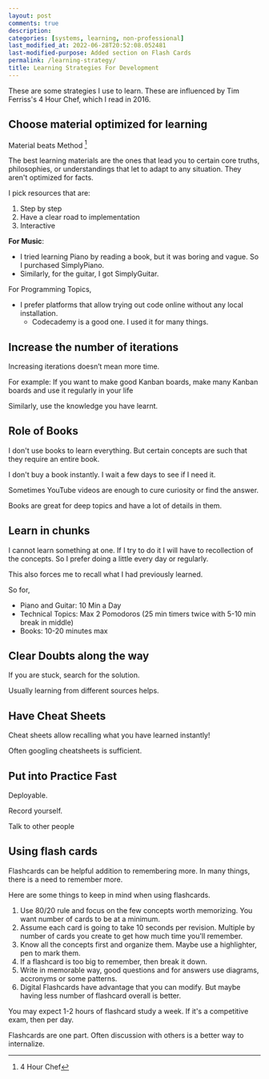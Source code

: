 ```yaml
---
layout: post
comments: true
description:
categories: [systems, learning, non-professional]
last_modified_at: 2022-06-28T20:52:08.052481
last-modified-purpose: Added section on Flash Cards
permalink: /learning-strategy/
title: Learning Strategies For Development
---
```


These are some strategies I use to learn. These are influenced by Tim Ferriss's 4 Hour Chef, which I read in 2016.

## Choose material optimized for learning

Material beats Method [^1]

The best learning materials are the ones that lead you to certain core truths, philosophies, or understandings that let to adapt to any situation. They aren't optimized for facts.

I pick resources that are:

1. Step by step
2. Have a clear road to implementation
3. Interactive

**For Music**:

- I tried learning Piano by reading a book, but it was boring and vague. So I purchased SimplyPiano.
- Similarly, for the guitar, I got SimplyGuitar.

For Programming Topics,

- I prefer platforms that allow trying out code online without any local installation.
  - Codecademy is a good one. I used it for many things.

## Increase the number of iterations

Increasing iterations doesn’t mean more time.

For example: If you want to make good Kanban boards, make many Kanban boards and use it regularly in your life

Similarly, use the knowledge you have learnt.

## Role of Books

I don't use books to learn everything. But certain concepts are such that they require an entire book.

I don't buy a book instantly. I wait a few days to see if I need it.

Sometimes YouTube videos are enough to cure curiosity or find the answer.

Books are great for deep topics and have a lot of details in them.

## Learn in chunks

I cannot learn something at one. If I try to do it I will have to recollection of the concepts. So I prefer doing a little every day or regularly.

This also forces me to recall what I had previously learned.

So for,

- Piano and Guitar: 10 Min a Day
- Technical Topics: Max 2 Pomodoros (25 min timers twice with 5-10 min break in middle)
- Books: 10-20 minutes max

## Clear Doubts along the way

If you are stuck, search for the solution.

Usually learning from different sources helps.

## Have Cheat Sheets

Cheat sheets allow recalling what you have learned instantly!

Often googling cheatsheets is sufficient.

## Put into Practice Fast

Deployable.

Record yourself.

Talk to other people

## Using flash cards

Flashcards can be helpful addition to remembering more. In many things, there is a need to remember more.

Here are some things to keep in mind when using flashcards.

1. Use 80/20 rule and focus on the few concepts worth memorizing. You want number of cards to be at a minimum. 
2. Assume each card is going to take 10 seconds per revision. Multiple by number of cards you create to get how much time you'll remember.
2. Know all the concepts first and organize them. Maybe use a highlighter, pen to mark them.
2. If a flashcard is too big to remember, then break it down.
5. Write in memorable way, good questions and for answers use diagrams, accronyms or some patterns.
6. Digital Flashcards have advantage that you can modify. But maybe having less number of flashcard overall is better. 

You may expect 1-2 hours of flashcard study a week. If it's a competitive exam, then per day.

Flashcards are one part. Often discussion with others is a better way to internalize.

[^1]: 4 Hour Chef
